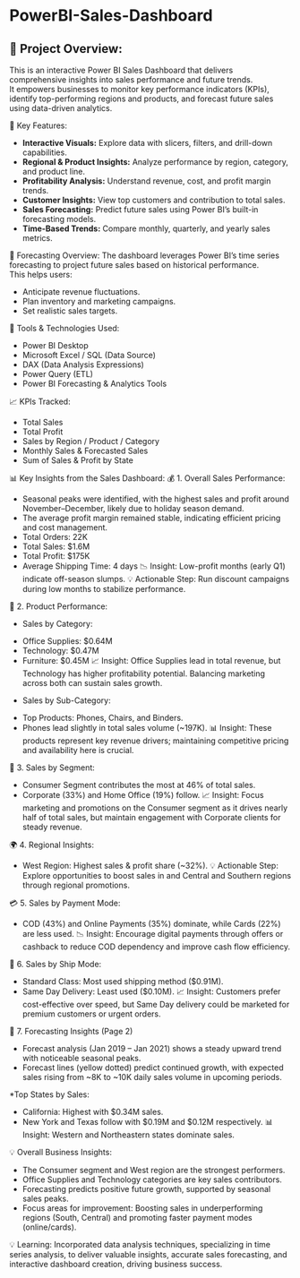 # PowerBI-Sales-Dashboard
## 📁 Project Overview:
This is an interactive Power BI Sales Dashboard that delivers comprehensive insights into sales performance and future trends.  
It empowers businesses to monitor key performance indicators (KPIs), identify top-performing regions and products, and forecast future sales using data-driven analytics.

🚀 Key Features:
- **Interactive Visuals:** Explore data with slicers, filters, and drill-down capabilities.  
- **Regional & Product Insights:** Analyze performance by region, category, and product line.  
- **Profitability Analysis:** Understand revenue, cost, and profit margin trends.  
- **Customer Insights:** View top customers and contribution to total sales.  
- **Sales Forecasting:** Predict future sales using Power BI’s built-in forecasting models.  
- **Time-Based Trends:** Compare monthly, quarterly, and yearly sales metrics.

🧠 Forecasting Overview:
The dashboard leverages Power BI’s time series forecasting to project future sales based on historical performance.  
This helps users:
- Anticipate revenue fluctuations.  
- Plan inventory and marketing campaigns.  
- Set realistic sales targets.

🧰 Tools & Technologies Used:
- Power BI Desktop
- Microsoft Excel / SQL (Data Source)
- DAX (Data Analysis Expressions)
- Power Query (ETL)
- Power BI Forecasting & Analytics Tools

📈 KPIs Tracked:
- Total Sales  
- Total Profit  
- Sales by Region / Product / Category  
- Monthly Sales & Forecasted Sales  
- Sum of Sales & Profit by State

📊 Key Insights from the Sales Dashboard:
 💰 1. Overall Sales Performance:
- Seasonal peaks were identified, with the highest sales and profit around November–December, likely due to holiday season demand.
- The average profit margin remained stable, indicating efficient pricing and cost management.
- Total Orders: 22K
- Total Sales: $1.6M
- Total Profit: $175K
- Average Shipping Time: 4 days
📉 Insight: Low-profit months (early Q1) indicate off-season slumps.
💡 Actionable Step: Run discount campaigns during low months to stabilize performance.

🛒 2. Product Performance:
* Sales by Category:
- Office Supplies: $0.64M
- Technology: $0.47M
- Furniture: $0.45M
📈 Insight: Office Supplies lead in total revenue, but Technology has higher profitability potential. Balancing marketing across both can sustain sales growth.

* Sales by Sub-Category:
- Top Products: Phones, Chairs, and Binders.
- Phones lead slightly in total sales volume (~197K).
📊 Insight: These products represent key revenue drivers; maintaining competitive pricing and availability here is crucial.

🧠 3. Sales by Segment:
- Consumer Segment contributes the most at 46% of total sales.
- Corporate (33%) and Home Office (19%) follow.
📈 Insight: Focus marketing and promotions on the Consumer segment as it drives nearly half of total sales, but maintain engagement with Corporate clients for steady revenue.

🌍 4. Regional Insights:
- West Region: Highest sales & profit share (~32%).
💡 Actionable Step: Explore opportunities to boost sales in and Central and Southern regions through regional promotions.

💳 5. Sales by Payment Mode:
- COD (43%) and Online Payments (35%) dominate, while Cards (22%) are less used.
📉 Insight: Encourage digital payments through offers or cashback to reduce COD dependency and improve cash flow efficiency.

🚚 6. Sales by Ship Mode:
- Standard Class: Most used shipping method ($0.91M).
- Same Day Delivery: Least used ($0.10M).
📈 Insight: Customers prefer cost-effective over speed, but Same Day delivery could be marketed for premium customers or urgent orders.

🔮 7. Forecasting Insights (Page 2)
- Forecast analysis (Jan 2019 – Jan 2021) shows a steady upward trend with noticeable seasonal peaks.
- Forecast lines (yellow dotted) predict continued growth, with expected sales rising from ~8K to ~10K daily sales volume in upcoming        periods.

*Top States by Sales:
- California: Highest with $0.34M sales.
- New York and Texas follow with $0.19M and $0.12M respectively.
📊 Insight: Western and Northeastern states dominate sales.

💡 Overall Business Insights:
- The Consumer segment and West region are the strongest performers.
- Office Supplies and Technology categories are key sales contributors.
- Forecasting predicts positive future growth, supported by seasonal sales peaks.
- Focus areas for improvement: Boosting sales in underperforming regions (South, Central) and promoting faster payment modes (online/cards).

💡 Learning:
  Incorporated data analysis techniques, specializing in time series analysis, to deliver valuable insights, accurate sales forecasting,     and interactive dashboard creation, driving business success.
